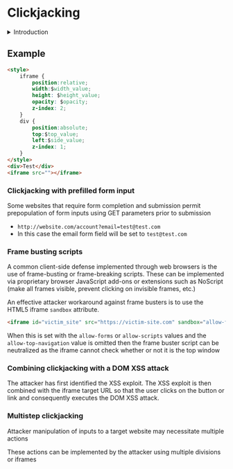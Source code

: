 # Clickjacking

<details>

<summary>Introduction</summary>

* Clickjacking is a type of attack where a user is deceived into clicking on something on a hidden website by making them click on something else on a decoy website.

<!---->

* The method involves embedding an invisible, interactive web page (or multiple pages) that contains a button or hidden link, typically within an iframe. This iframe is then placed over the expected content of the user's decoy web page.

<!---->

* Clickjacking attacks are not mitigated by the CSRF token as a target session is established with content loaded from an authentic website and with all requests happening on-domain

</details>

## Example

```html
<style>
    iframe {
        position:relative;
        width:$width_value;
        height: $height_value;
        opacity: $opacity;
        z-index: 2;
    }
    div {
        position:absolute;
        top:$top_value;
        left:$side_value;
        z-index: 1;
    }
</style>
<div>Test</div>
<iframe src=""></iframe>
```

### Clickjacking with prefilled form input

Some websites that require form completion and submission permit prepopulation of form inputs using GET parameters prior to submission

* `http://website.com/account?email=test@test.com`
* In this case the email form field will be set to `test@test.com`

### Frame busting scripts

A common client-side defense implemented through web browsers is the use of frame-busting or frame-breaking scripts. These can be implemented via proprietary browser JavaScript add-ons or extensions such as NoScript (make all frames visible, prevent clicking on invisible frames, etc.)

An effective attacker workaround against frame busters is to use the HTML5 iframe `sandbox` attribute.

```html
<iframe id="victim_site" src="https://victim-site.com" sandbox="allow-forms"></iframe>
```

When this is set with the `allow-forms` or `allow-scripts` values and the `allow-top-navigation` value is omitted then the frame buster script can be neutralized as the iframe cannot check whether or not it is the top window

### Combining clickjacking with a DOM XSS attack

The attacker has first identified the XSS exploit. The XSS exploit is then combined with the iframe target URL so that the user clicks on the button or link and consequently executes the DOM XSS attack.

### Multistep clickjacking

Attacker manipulation of inputs to a target website may necessitate multiple actions

These actions can be implemented by the attacker using multiple divisions or iframes
